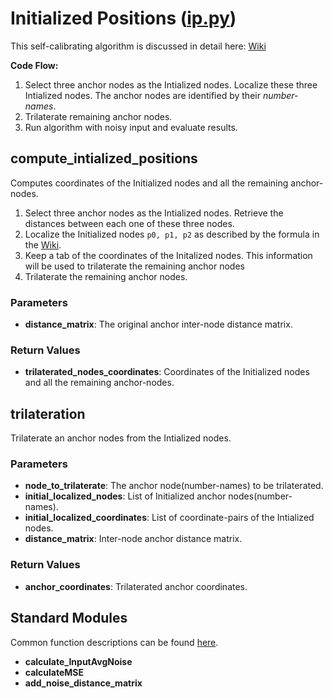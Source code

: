 # Initialized Positions ([ip.py](https://github.com/jonathanrjpereira/UWB/blob/master/Initalized_Positions/ip.py))

This self-calibrating algorithm is discussed in detail here: [Wiki](https://github.com/jonathanrjpereira/UWB/wiki/Initialized-Positions)

**Code Flow:**

 1. Select three anchor nodes as the Intialized nodes. Localize these three Intialized nodes. The anchor nodes are identified by their *number-names*.
 2. Trilaterate remaining anchor nodes.
 3. Run algorithm with noisy input and evaluate results.

## compute_intialized_positions
Computes coordinates of the Initialized nodes and all the remaining anchor-nodes.

 1. Select three anchor nodes as the Intialized nodes. Retrieve the distances between each one of these three nodes.
 2. Localize the Initialized nodes `p0, p1, p2` as described by the formula in the [Wiki](https://github.com/jonathanrjpereira/UWB/wiki/Initialized-Positions). 
 3. Keep a tab of the coordinates of the Initalized nodes. This information will be used to trilaterate the remaining anchor nodes
 4. Trilaterate the remaining anchor nodes.

### Parameters
- **distance_matrix**: The original anchor inter-node distance matrix. 
### Return Values
- **trilaterated_nodes_coordinates**: Coordinates of the Initialized nodes and all the remaining anchor-nodes.


## trilateration
Trilaterate an anchor nodes from the Intialized nodes.

### Parameters
- **node_to_trilaterate**: The anchor node(number-names) to be trilaterated.
- **initial_localized_nodes**: List of Initialized anchor nodes(number-names).
- **initial_localized_coordinates**:  List of coordinate-pairs of the Intialized nodes.
- **distance_matrix**: Inter-node anchor distance matrix.

### Return Values
- **anchor_coordinates**: Trilaterated anchor coordinates.
 
## Standard Modules
Common function descriptions can be found [here](https://github.com/jonathanrjpereira/UWB/tree/master/Standard_Modules).

- **calculate_InputAvgNoise**
- **calculateMSE**
- **add_noise_distance_matrix**
